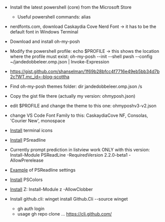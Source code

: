 * Install the latest powershell (core) from the Microsoft Store
    * Useful powershell commands: alias
* nerdfonts.com, download Caskaydia Cove Nerd Font -> it has to be the default font in Windows Terminal
* Download and install oh-my-posh
* Modify the powershell profile: echo $PROFILE -> this shows the location where the profile must exist: oh-my-posh --init --shell pwsh --config ~/jandedobbeleer.omp.json | Invoke-Expression
* https://gist.github.com/shanselman/1f69b28bfcc4f7716e49eb5bb34d7b2c?WT.mc_id=-blog-scottha
* Find oh-my-posh themes folder: dir jandedobbeleer.omp.json /s
* Copy the gist file there (actually my version: ohmyposh.json)
* edit $PROFILE and change the theme to this one: ohmyposhv3-v2.json
* change VS Code Font Family to this: CaskaydiaCove NF, Consolas, 'Courier New', monospace
* [Install](https://www.hanselman.com/blog/take-your-windows-terminal-and-powershell-to-the-next-level-with-terminal-icons) terminal icons
* [Install](https://www.hanselman.com/blog/you-should-be-customizing-your-powershell-prompt-with-psreadline) PSreadline
* Currently prompt prediction in listview work ONLY with this version: Install-Module PSReadLine -RequiredVersion 2.2.0-beta1 -AllowPrerelease
* [Example](https://raw.githubusercontent.com/PowerShell/PSReadLine/master/PSReadLine/SamplePSReadLineProfile.ps1) of PSReadline settings
* [Install](https://github.com/ecsousa/PSColors) PSColors
* [Install](https://www.hanselman.com/blog/spend-less-time-cding-around-directories-with-the-powershell-z-shortcut) Z: Install-Module z -AllowClobber

* Install github.cli: winget install Github.Cli --source winget
    * gh auth login
    * usage gh repo clone ... https://cli.github.com/
    

